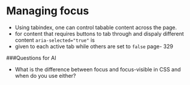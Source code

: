 # Managing focus

- Using tabindex, one can control tabable content across the page.
- for content that requires buttons to tab through and dispaly different content `aria-selected="true"` is
- given to each active tab while others are set to `false` page- 329

###Questions for AI

- What is the difference between focus and focus-visible in CSS and when do you use either?

